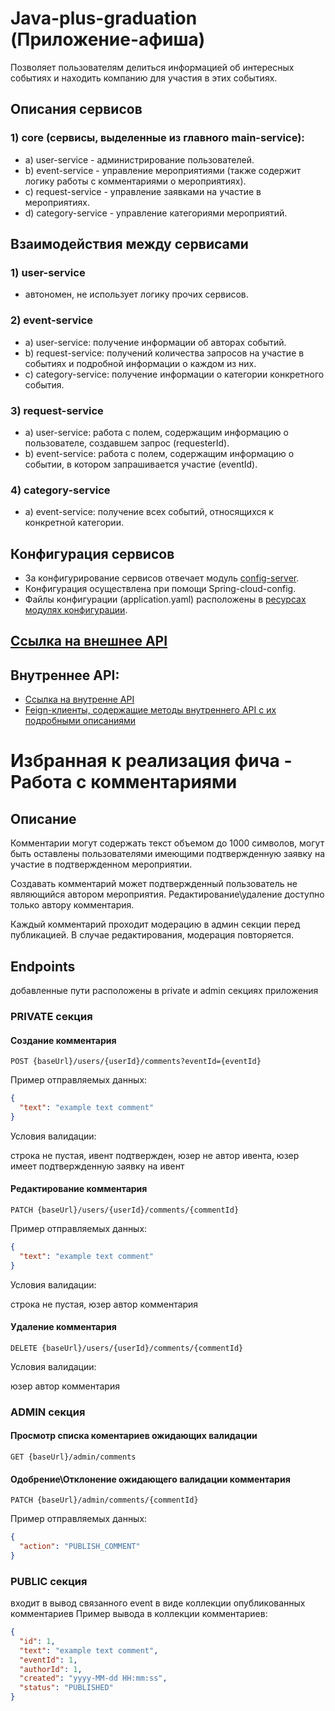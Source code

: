 # Java-plus-graduation (Приложение-афиша)
Позволяет пользователям делиться информацией об интересных событиях и находить компанию для участия в этих событиях.

## Описания сервисов
### 1) core (сервисы, выделенные из главного main-service):
- а) user-service - администрирование пользователей.
- b) event-service - управление мероприятиями (также содержит логику работы с комментариями о мероприятиях).
- c) request-service - управление заявками на участие в мероприятиях.
- d) category-service - управление категориями мероприятий.

## Взаимодействия между сервисами
### 1) user-service
- автономен, не использует логику прочих сервисов.
### 2) event-service
- a) user-service: получение информации об авторах событий.
- b) request-service: получений количества запросов на участие в событиях и подробной информации о каждом из них.
- c) category-service: получение информации о категории конкретного события.
### 3) request-service
- a) user-service: работа с полем, содержащим информацию о пользователе, создавшем запрос (requesterId).
- b) event-service: работа с полем, содержащим информацию о событии, в котором запрашивается участие (eventId). 
### 4) category-service
- a) event-service: получение всех событий, относящихся к конкретной категории.

## Конфигурация сервисов
- За конфигурирование сервисов отвечает модуль [config-server](/infra/config-server).  
- Конфигурация осуществлена при помощи Spring-cloud-config.
- Файлы конфигурации (application.yaml) расположены в [ресурсах модулях конфигурации](/infra/config-server/src/main/resources).

## [Ссылка на внешнее API](/ewm-main-service-spec.json)

## Внутреннее API:
- [Ссылка на внутренне API](/ewm-stats-service-spec.json)
- [Feign-клиенты, содержащие методы внутреннего API с их подробными описаниями](core/common-module/src/main/java/ru/practicum/client)



# Избранная к реализация фича - Работа с комментариями
## Описание 
Комментарии могут содержать текст объемом до 1000 символов, 
могут быть оставлены пользователями имеющими подтвержденную 
заявку на участие в подтвержденном мероприятии.

Создавать комментарий может подтвержденный пользователь не являющийся автором мероприятия.
Редактирование\удаление доступно только автору комментария.

Каждый комментарий проходит модерацию в админ секции перед публикацией. В случае редактирования, модерация повторяется.

## Endpoints
добавленные пути расположены в private и admin секциях приложения
### PRIVATE секция 
#### Создание комментария 
```
POST {baseUrl}/users/{userId}/comments?eventId={eventId}
```
Пример отправляемых данных:
```json
{
  "text": "example text comment"
}
```
Условия валидации: 

строка не пустая, ивент подтвержден,
юзер не автор ивента, юзер имеет подтвержденную заявку на ивент


#### Редактирование комментария
```
PATCH {baseUrl}/users/{userId}/comments/{commentId}
```
Пример отправляемых данных:
```json
{
  "text": "example text comment"
}
```
Условия валидации:

строка не пустая, юзер автор комментария

#### Удаление комментария
```
DELETE {baseUrl}/users/{userId}/comments/{commentId}
```
Условия валидации:

юзер автор комментария

### ADMIN секция
#### Просмотр списка коментариев ожидающих валидации
```
GET {baseUrl}/admin/comments
```

#### Одобрение\Отклонение ожидающего валидации комментария
```
PATCH {baseUrl}/admin/comments/{commentId}
```
Пример отправляемых данных:
```json
{
  "action": "PUBLISH_COMMENT"
}
```
### PUBLIC секция
входит в вывод связанного event в виде коллекции опубликованных комментариев
Пример вывода в коллекции комментариев:
```json
{
  "id": 1,
  "text": "example text comment",
  "eventId": 1,
  "authorId": 1,
  "created": "yyyy-MM-dd HH:mm:ss",
  "status": "PUBLISHED"
}
```